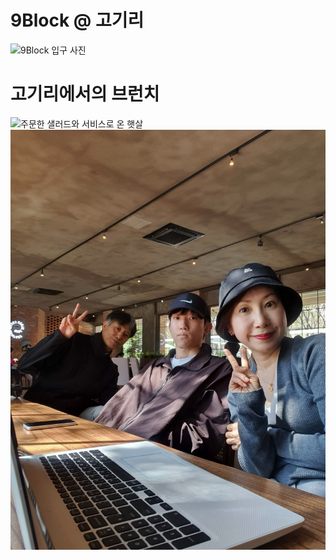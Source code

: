 


# 9Block @ 고기리   
![9Block 입구 사진](https://search.pstatic.net/common/?src=https%3A%2F%2Fldb-phinf.pstatic.net%2F20200520_5%2F15899417000062YtHG_JPEG%2FuGvMpN6A_5IygJINfq7uHS69.jpg)

# 고기리에서의 브런치
![주문한 샐러드와 서비스로 온 햇살](https://github.com/Yunjong-Lee/WiKi/assets/54181684/405492d1-5542-4c68-b597-406c204e3fa4)
![](https://github.com/Yunjong-Lee/WiKi/blob/main/20240414_9Block_%EA%B3%A0%EA%B8%B0%EB%A6%AC_IMG_0297.jpeg?raw=true)


